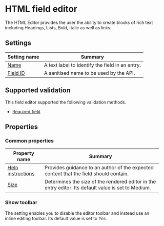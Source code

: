 # HTML field editor
The HTML Editor provides the user the ability to create blocks of rich text including Headings, Lists, Bold, Italic as well as links.

## Settings
| Setting name | Summary|
| ---| --- |
| [Name](/content-types/field-editors/field-settings.md#name) | A text label to identify the field in an entry.|
| [Field ID](/content-types/field-editors/field-settings.md#field-id) | A sanitised name to be used by the API. |

## Supported validation
This field editor supported the following validation methods.

- [Required field](/content-types/validation/required-validation.md)


## Properties

### Common properties
| Property name | Summary|
| ---| --- |
| [Help instructions](/content-types/field-editors/field-properties.md#help-instructions) |  Provides guidance to an author of the expected content that the field should contain. |
| [Size](/content-types/field-editors/field-properties.md#editor-size) | Determines the size of the rendered editor in the entry editor. Its default value is set to Medium. |
  
### Show toolbar
The setting enables you to disable the editor toolbar and instead use an inline editing toolbar. Its default value is set to *Yes*.

